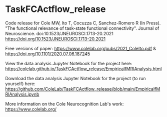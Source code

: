 # TaskFCActflow_release
Code release for Cole MW, Ito T, Cocuzza C, Sanchez-Romero R (In Press). "The functional relevance of task-state functional connectivity". Journal of Neuroscience. doi:10.1523/JNEUROSCI.1713-20.2021
https://doi.org/10.1523/JNEUROSCI.1713-20.2021

Free versions of paper:
https://www.colelab.org/pubs/2021_ColeIto.pdf & https://doi.org/10.1101/2020.07.06.187245

View the data analysis Jupyter Notebook for the project here:
https://colelab.github.io/TaskFCActflow_release/EmpiricalfMRIAnalysis.html

Download the data analysis Jupyter Notebook for the project (to run yourself) here:
https://github.com/ColeLab/TaskFCActflow_release/blob/main/EmpiricalfMRIAnalysis.ipynb

More information on the Cole Neurocognition Lab's work: https://www.colelab.org/


